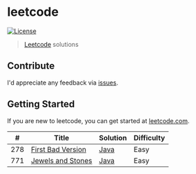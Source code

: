 # leetcode

[![License](https://img.shields.io/:license-mit-blue.svg)](https://toluolusakin.mit-license.org)

> [Leetcode](https://www.leetcode.com) solutions

## Contribute

I'd appreciate any feedback via [issues](https://github.com/toluolusakin/leetcode/issues/new).

## Getting Started

If you are new to leetcode, you can get started at [leetcode.com](https://www.leetcode.com).

| # | Title | Solution | Difficulty |
|---| ----- | -------- | ---------- |
|278|[First Bad Version](https://leetcode.com/problems/first-bad-version/) | [Java]('./java/FirstBadVersion.java')|Easy|
|771|[Jewels and Stones](https://leetcode.com/problems/jewels-and-stones/) | [Java]('./java/JewelsAndStones.java')|Easy|

